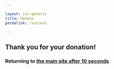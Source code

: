 ```yaml
---

layout: col-generic
title: Donate
permalink: /success

---
```


<h2>Thank you for your donation!</h2>
<!-- Modify this according to your requirement -->
<h3>
  Returning to <a href="https://wwww2.owasp.org/">the main site</> after <span id="countdown">10</span> seconds
</h3>
<!-- JavaScript part -->
<script type="text/javascript">
    
    // Total seconds to wait
    var seconds = 10;
    
    function countdown() {
        seconds = seconds - 1;
        if (seconds < 0) {
            // Chnage your redirection link here
            window.location = "https://www2.owasp.org";
        } else {
            // Update remaining seconds
            document.getElementById("countdown").innerHTML = seconds;
            // Count down using javascript
            window.setTimeout("countdown()", 1000);
        }
    }
    
    // Run countdown function
    countdown();
    
</script>